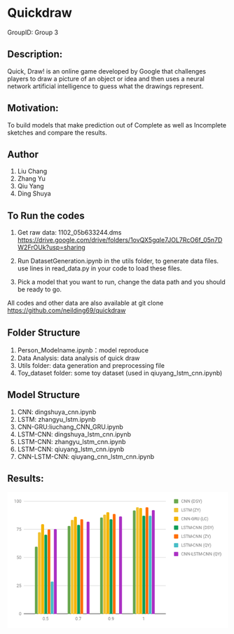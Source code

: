 # Quickdraw
GroupID: Group 3

## Description: 
Quick, Draw! is an online game developed by Google that challenges players to draw a picture of an object or idea and then uses a neural network artificial intelligence to guess what the drawings represent.

## Motivation:
To build models that make prediction out of Complete as well as Incomplete sketches and compare the results.

## Author
1. Liu Chang
2. Zhang Yu
3. Qiu Yang
4. Ding Shuya

## To Run the codes
1. Get raw data: 1102_05b633244.dms
https://drive.google.com/drive/folders/1ovQX5gqle7JOL7RcO6f_05n7DW2FrOUk?usp=sharing

2. Run DatasetGeneration.ipynb in the utils folder, to generate data files. use lines in read_data.py in your code to load these files.

3. Pick a model that you want to run, change the data path and you should be ready to go.

All codes and other data are also available at git clone https://github.com/neilding69/quickdraw

## Folder Structure
1. Person_Modelname.ipynb：model reproduce 
2. Data Analysis: data analysis of quick draw
3. Utils folder: data generation and preprocessing file 
4. Toy_dataset folder: some toy dataset (used in qiuyang_lstm_cnn.ipynb)

## Model Structure 
1. CNN: dingshuya_cnn.ipynb
2. LSTM: zhangyu_lstm.ipynb
3. CNN-GRU:liuchang_CNN_GRU.ipynb
4. LSTM-CNN: dingshuya_lstm_cnn.ipynb
5. LSTM-CNN: zhangyu_lstm_cnn.ipynb
6. LSTM-CNN: qiuyang_lstm_cnn.ipynb
7. CNN-LSTM-CNN: qiuyang_cnn_lstm_cnn.ipynb

## Results:
![alt text](https://github.com/neilding69/quickdraw/blob/master/chart.png)
